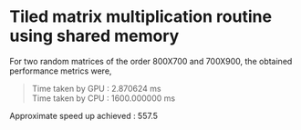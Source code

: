 # Tiled matrix multiplication routine using shared memory

For two random matrices of the order 800X700 and 700X900, the obtained performance metrics were, 

>Time taken by GPU : 2.870624 ms  
>Time taken by CPU : 1600.000000 ms

Approximate speed up achieved : 557.5

